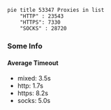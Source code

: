 
```mermaid
pie title 53347 Proxies in list
    "HTTP" : 23543
    "HTTPS": 7330
    "SOCKS" : 28720
```

### Some Info
#### Average Timeout

- mixed: 3.5s
- http: 1.7s
- https: 8.2s
- socks: 5.0s